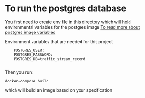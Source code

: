 # To run the postgres database
You first need to create env file in this directory
which will hold environmental variables for the postgres image
[To read more about postgres image variables](https://hub.docker.com/_/postgres)

Environment variables that are needed for this project:
``` 
    POSTGRES_USER:
    POSTGRES_PASSWORD:
    POSTGRES_DB=traffic_stream_record
    
```

Then you run:

``` docker-compose build ```


which will build an image based on your specification
